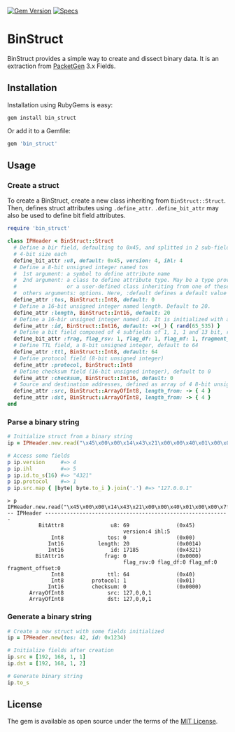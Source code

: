 [![Gem Version](https://badge.fury.io/rb/bin_struct.svg)](https://badge.fury.io/rb/bin_struct)
[![Specs](https://github.com/lemontree55/bin_struct/actions/workflows/main.yml/badge.svg)](https://github.com/lemontree55/bin_struct/actions/workflows/main.yml)

# BinStruct

BinStruct provides a simple way to create and dissect binary data. It is an extraction from [PacketGen](https://github.com/lemontree55/packetgen) 3.x Fields.

## Installation

Installation using RubyGems is easy:

```shell
gem install bin_struct
```

Or add it to a Gemfile:

```ruby
gem 'bin_struct'
```

## Usage

### Create a struct

To create a BinStruct, create a new class inheriting from `BinStruct::Struct`. Then, defines struct attributes using `.define_attr`. `.define_bit_attr` may also be used to define bit field attributes.

```ruby
require 'bin_struct'

class IPHeader < BinStruct::Struct
  # Define a bir field, defaulting to 0x45, and splitted in 2 sub-fields: version and ihl,
  # 4-bit size each
  define_bit_attr :u8, default: 0x45, version: 4, ihl: 4
  # Define a 8-bit unsigned integer named tos
  #  1st argument: a symbol to define attribute name
  #  2nd argument: a class to define attribute type. May be a type provided by BinStruct,
  #                or a user-defined class inheriting from one of these classes
  #  others arguments: options. Here, :default defines a default value for the attribute.
  define_attr :tos, BinStruct::Int8, default: 0
  # Define a 16-bit unsigned integer named length. Default to 20.
  define_attr :length, BinStruct::Int16, default: 20
  # Define a 16-bir unsigned integer named id. It is initialized with a random number
  define_attr :id, BinStruct::Int16, default: ->(_) { rand(65_535) }
  # Define a bit field composed of 4 subfields of 1, 1, 1 and 13 bit, respectively
  define_bit_attr :frag, flag_rsv: 1, flag_df: 1, flag_mf: 1, fragment_offset: 13
  # Define TTL field, a 8-bit unsigned integer, default to 64
  define_attr :ttl, BinStruct::Int8, default: 64
  # Define protocol field (8-bit unsigned integer)
  define_attr :protocol, BinStruct::Int8
  # Define checksum field (16-bit unsigned integer), default to 0
  define_attr :checksum, BinStruct::Int16, default: 0
  # Source and destination addresses, defined as array of 4 8-bit unsigned integers
  define_attr :src, BinStruct::ArrayOfInt8, length_from: -> { 4 }
  define_attr :dst, BinStruct::ArrayOfInt8, length_from: -> { 4 }
end
```

### Parse a binary string

```ruby
# Initialize struct from a binary string
ip = IPHeader.new.read("\x45\x00\x00\x14\x43\x21\x00\x00\x40\x01\x00\x00\x7f\x00\x00\x01\x7f\x00\x00\x01".b)

# Access some fields
p ip.version     #=> 4
p ip.ihl         #=> 5
p ip.id.to_s(16) #=> "4321"
p ip.protocol    #=> 1
p ip.src.map { |byte| byte.to_i }.join('.') #=> "127.0.0.1"
```

```text
> p IPHeader.new.read("\x45\x00\x00\x14\x43\x21\x00\x00\x40\x01\x00\x00\x7f\x00\x00\x01\x7f\x00\x00\x01")
-- IPHeader -----------------------------------------------------------
          BitAttr8               u8: 69               (0x45)
                                     version:4 ihl:5
              Int8              tos: 0                (0x00)
             Int16           length: 20               (0x0014)
             Int16               id: 17185            (0x4321)
         BitAttr16             frag: 0                (0x0000)
                                     flag_rsv:0 flag_df:0 flag_mf:0 fragment_offset:0
              Int8              ttl: 64               (0x40)
              Int8         protocol: 1                (0x01)
             Int16         checksum: 0                (0x0000)
       ArrayOfInt8              src: 127,0,0,1
       ArrayOfInt8              dst: 127,0,0,1

```

### Generate a binary string

```ruby
# Create a new struct with some fields initialized
ip = IPHeader.new(tos: 42, id: 0x1234)

# Initialize fields after creation
ip.src = [192, 168, 1, 1]
ip.dst = [192, 168, 1, 2]

# Generate binary string
ip.to_s
```

## License

The gem is available as open source under the terms of the [MIT License](https://opensource.org/licenses/MIT).
